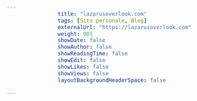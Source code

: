 ```yaml
---
                title: "lazarusoverlook.com"
                tags: [Sito personale, Blog]
                externalUrl: "https://lazarusoverlook.com"
                weight: 901
                showDate: false
                showAuthor: false
                showReadingTime: false
                showEdit: false
                showLikes: false
                showViews: false
                layoutBackgroundHeaderSpace: false
                
---
```


